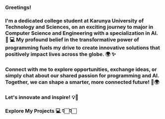 ### Greetings! 

### I'm a dedicated college student at Karunya University of Technology and Sciences, on an exciting journey to major in Computer Science and Engineering with a specialization in AI. 🤖 💻 My profound belief in the transformative power of programming fuels my drive to create innovative solutions that positively impact lives across the globe. 🌍 ✨
### Connect with me to explore opportunities, exchange ideas, or simply chat about our shared passion for programming and AI. Together, we can shape a smarter, more connected future! 🚀🌍

### Let's innovate and inspire! 💡💪
### Explore My Projects 💻 👇🏻👇🏻
<!---
SamuIdhayanI/SamuIdhayanI is a ✨ special ✨ repository because its `README.md` (this file) appears on your GitHub profile.
You can click the Preview link to take a look at your changes.
--->
